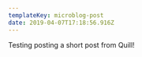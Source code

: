 ```yaml
---
templateKey: microblog-post
date: 2019-04-07T17:18:56.916Z
---
```


Testing posting a short post from Quill!
